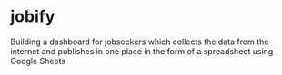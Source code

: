 # jobify
Building a dashboard for jobseekers which collects the data from the internet and publishes in one place in the form of a spreadsheet using Google Sheets
